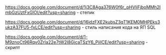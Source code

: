 
https://docs.google.com/document/d/1j3C8Aga376W0f6r_pHVliFjboMMh2ImbGzUztFxGlOI/edit?usp=sharing - степик

https://docs.google.com/document/d/16idzFXE2kubsZ3qT1KEM0MHPEks3ukzA37FU5-fxLCE/edit?usp=sharing  - стиль написания кода на ЯП SQL


https://docs.google.com/document/d/1-M9znoCt96Rqv0ZrIa22e7tW2I8GicaTSzY6_PiiICE/edit?usp=sharing   -  скрипт
